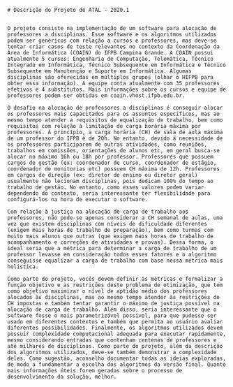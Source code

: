     # Descrição do Projeto de ATAL - 2020.1


	O projeto consiste na implementação de um software para alocação de professores a disciplinas. Esse software e os algoritmos utilizados podem ser genéricos com relação a cursos e professores, mas deve-se tentar criar casos de teste relevantes no contexto da Coordenação da Área de Informática (COAIN) do IFPB Campina Grande. A COAIN possui atualmente 5 cursos: Engenharia de Computação, Telemática, Técnico Integrado em Informática, Técnico Subsequente em Informática e Técnico Subsequente em Manutenção e Suporte em Informática. Algumas disciplinas são oferecidas em múltiplos grupos (olhar o HIFPB para obter essa informação). A equipe conta atualmente com 35 professores efetivos e 4 substitutos. Mais informações sobre os cursos e equipe de professores podem ser obtidas em coain.vhost.ifpb.edu.br.

	O desafio na alocação de professores a disciplinas é conseguir alocar os professores mais capacitados para os assuntos específicos, mas ao mesmo tempo atender a requisitos de equalização de trabalho, bem como requisitos com relação à limitação de carga horária máxima por professores. À princípio, a carga horária (CH) de sala de aula máxima de um professor do IFPB é de 20h. No entanto, devido à necessidade de os professores participarem de outras atividades, como reuniões, trabalhos em comissões, orientações de alunos etc, em geral busca-se alocar no máximo 16h ou 18h por professor. Professores que possuem cargos de gestão (ex: coordenador de curso, coordenador de estágio, coordenador de monitorias etc) possuem CH máxima de 12h. Professores em cargos de direção (ex: diretor de ensino ou diretor geral) usualmente não lecionam disciplinas, pois dedicam 100% do tempo ao trabalho de gestão. No entanto, como esses valores podem variar dependendo do contexto, seria interessante ter flexibilidade para configurá-los na hora de executar o software.

	Com relação à justiça na alocação de carga de trabalho aos professores, não pode-se apenas considerar a CH semanal de aulas, uma vez que existem disciplinas com níveis de dificuldade diferentes (exigem mais horas de trabalho de preparação), bem como turmas com muito mais alunos que outras (que exigem mais horas de trabalho de acompanhamento e correções de atividades e provas). Dessa forma, o ideal seria que a métrica para determinar a carga de trabalho de um professor levasse em consideração todos esses fatores e o algoritmo conseguisse equalizar a carga de trabalho com base nessa métrica mais holística.
    
	Como parte do projeto, vocês devem definir as métricas e formalizar a função objetivo e as restrições deste problema de otimização, que tem como objetivo maximizar o nível de aptidão médio dos professores alocados às disciplinas, mas ao mesmo tempo atender às restrições de CH impostas e também tentar garantir o máximo de justiça possível na alocação de carga de trabalho. Além disso, seria interessante que o software fosse o mais parametrizável possível, para que pudesse ser usado em diferentes contextos e também que permita ao usuário avaliar diferentes possibilidades. Finalmente, os algoritmos utilizados devem possuir complexidade computacional adequada para executar rapidamente, mesmo considerando entradas que contenham centenas de professores e até milhares de disciplinas. Como parte do projeto, além da descrição dos algoritmos utilizados, deve-se também demonstrar a complexidade deles. Como sugestão, aconselho documentar todas as ideias exploradas, de modo a fundamentar a escolha dos algoritmos da versão final. Quanto mais informações úteis forem geradas sobre o processo de desenvolvimento da solução, melhor.

